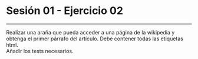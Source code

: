 # Sesión 01 - Ejercicio 02
---

Realizar una araña que pueda acceder a una página de la wikipedia y obtenga el primer párrafo del artículo.
Debe contener todas las etiquetas html.  
Añadir los tests necesarios.
